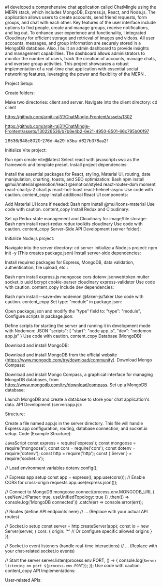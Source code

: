 #I developed a comprehensive chat application called ChatMingle using the MERN stack, which includes MongoDB, Express.js, React, and Node.js. The application allows users to create accounts, send friend requests, form groups, and chat with each other. Key features of the user interface include options to find people, create and manage groups, receive notifications, and log out. To enhance user experience and functionality, I integrated Cloudinary for efficient storage and retrieval of images and videos. All user accounts, messages, and group information are securely stored in a MongoDB database. Also, I built an admin dashboard to provide insights and management capabilities. The dashboard allows administrators to monitor the number of users, track the creation of accounts, manage chats, and oversee group activities. This project showcases a robust implementation of a real-time chat application with essential social networking features, leveraging the power and flexibility of the MERN .

Project Setup:

Create folders:

Make two directories: client and server.
Navigate into the client directory: cd client

https://github.com/arpit-raj31/ChatMingle-Frontent/assets/1302

https://github.com/arpit-raj31/ChatMingle-Frontent/assets/130226536/b7b6e4b2-6e21-4950-8501-66c795b00f97

26536/848c8020-276d-4a29-b3ba-d627b378aa2f


Initialize Vite project:

Run npm create vite@latest
Select react with javascript+swc as the framework and template preset.
Install project dependencies:

Install the essential packages for React, styling, Material UI, routing, date manipulation, charting, toasts, and SEO optimization:
Bash
npm install @mui/material @emotion/react @emotion/styled react-router-dom moment react-chartjs-2 chart.js react-hot-toast react-helmet-async
Use code with caution.
content_copy
Install additional React UI components:

Add Material UI icons if needed:
Bash
npm install @mui/icons-material
Use code with caution.
content_copy
Install Redux and Cloudinary:

Set up Redux state management and Cloudinary for image/file storage:
Bash
npm install react-redux redux toolkits cloudinary
Use code with caution.
content_copy
Server-Side API Development (server folder):

Initialize Node.js project:

Navigate into the server directory: cd server
Initialize a Node.js project: npm init -y (This creates package.json)
Install server-side dependencies:

Install required packages for Express, MongoDB, data validation, authentication, file upload, etc.:

Bash
npm install express.js mongoose cors dotenv jsonwebtoken multer socket.io uuid bcrypt cookie-parser cloudinary express-validator
Use code with caution.
content_copy
Include dev dependencies:

Bash
npm install --save-dev nodemon @faker-js/faker
Use code with caution.
content_copy
Set type: "module" in package.json:

Open package.json and modify the "type" field to: "type": "module",
Configure scripts in package.json:

Define scripts for starting the server and running it in development mode with Nodemon:
JSON
"scripts": {
  "start": "node app.js",
  "dev": "nodemon app.js"
}
Use code with caution.
content_copy
Database (MongoDB):

Download and install MongoDB:

Download and install MongoDB from the official website (https://www.mongodb.com/try/download/community).
Download Mongo Compass:

Download and install Mongo Compass, a graphical interface for managing MongoDB databases, from https://www.mongodb.com/try/download/compass.
Set up a MongoDB database:

Launch MongoDB and create a database to store your chat application's data.
API Development (server/app.js):

Structure:

Create a file named app.js in the server directory.
This file will handle Express app configuration, routing, database connection, and socket.io setup.
Code (Example Structure):

JavaScript
const express = require('express');
const mongoose = require('mongoose');
const cors = require('cors');
const dotenv = require('dotenv');
const http = require('http');
const { Server } = require('socket.io');

// Load environment variables
dotenv.config();

// Express app setup
const app = express();
app.use(cors()); // Enable CORS for cross-origin requests
app.use(express.json());

// Connect to MongoDB
mongoose.connect(process.env.MONGODB_URI, {
  useNewUrlParser: true,
  useUnifiedTopology: true
})
.then(() => console.log('MongoDB connected'))
.catch(err => console.error(err));

// Routes (define API endpoints here)
// ... (Replace with your actual API routes)

// Socket.io setup
const server = http.createServer(app);
const io = new Server(server, {
  cors: {
    origin: '*' // Or configure specific allowed origins
  }
});

// Socket.io event listeners (handle real-time interactions)
// ... (Replace with your chat-related socket.io events)

// Start the server
server.listen(process.env.PORT, () => {
  console.log(`Server listening on port ${process.env.PORT}`);
});
Use code with caution.
content_copy
API Implementations:

User-related APIs:
